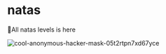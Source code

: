 # natas
🚨All natas levels is here

![cool-anonymous-hacker-mask-05t2rtpn7xd67yce](https://github.com/pooulad/natas/assets/86445458/caa26221-2754-4763-94d9-50875758643a)
